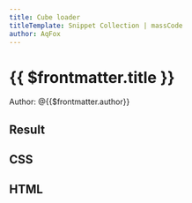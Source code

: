 ```yaml
---
title: Cube loader
titleTemplate: Snippet Collection | massCode
author: AqFox
---
```


# {{ $frontmatter.title }}

Author: <AppLink :href="`https://github.com/${$frontmatter.author}`">@{{$frontmatter.author}}</AppLink>

## Result

<CodePreview
  :css="css"
  :html="html"
  :isDark="$frontmatter.isDark"
  :isGray="$frontmatter.isGray"
/>

## CSS

<ClientOnly>
  <CodeEditor
    lang="css"
    v-model="css"
  />
</ClientOnly>

## HTML

<ClientOnly>
  <CodeEditor
    lang="htmlmixed"
    v-model="html"
  />
</ClientOnly>

<script setup>
import htmlRaw from './markup.html?raw'
import cssRaw from './styles.css?raw'
import { ref } from 'vue'

const css = ref(cssRaw)
const html = ref(htmlRaw)
</script>
